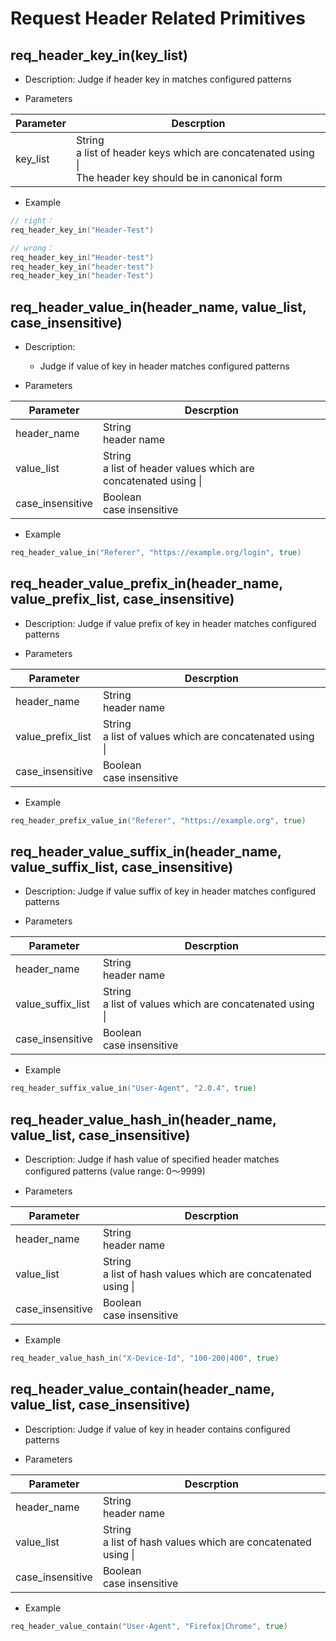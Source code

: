 # Request Header Related Primitives

## req_header_key_in(key_list)
* Description: Judge if header key in matches configured patterns

* Parameters

| Parameter | Descrption |
| --------- | ---------- |
| key_list | String<br>a list of header keys which are concatenated using &#124;<br>The header key should be in canonical form |

* Example

```go
// right：
req_header_key_in("Header-Test")

// wrong：
req_header_key_in("Header-test")
req_header_key_in("header-test")
req_header_key_in("header-Test")
```
  
## req_header_value_in(header_name, value_list, case_insensitive)
* Description:
  - Judge if value of key in header matches configured patterns

* Parameters

| Parameter | Descrption |
| --------- | ---------- |
| header_name | String<br>header name |
| value_list | String<br>a list of header values which are concatenated using &#124; |
| case_insensitive | Boolean<br>case insensitive |

* Example

```go
req_header_value_in("Referer", "https://example.org/login", true)
```

## req_header_value_prefix_in(header_name, value_prefix_list, case_insensitive)
* Description: Judge if value prefix of key in header matches configured patterns

* Parameters

| Parameter | Descrption |
| --------- | ---------- |
| header_name | String<br>header name |
| value_prefix_list | String<br>a list of values which are concatenated using &#124; |
| case_insensitive | Boolean<br>case insensitive |

* Example

```go
req_header_prefix_value_in("Referer", "https://example.org", true)
```

## req_header_value_suffix_in(header_name, value_suffix_list, case_insensitive)
* Description: Judge if value suffix of key in header matches configured patterns

* Parameters

| Parameter | Descrption |
| --------- | ---------- |
| header_name | String<br>header name |
| value_suffix_list | String<br>a list of values which are concatenated using &#124; |
| case_insensitive | Boolean<br>case insensitive |

* Example

```go
req_header_suffix_value_in("User-Agent", "2.0.4", true)
```

## req_header_value_hash_in(header_name, value_list, case_insensitive)
* Description: Judge if hash value of specified header matches configured patterns (value range: 0～9999)

* Parameters

| Parameter | Descrption |
| --------- | ---------- |
| header_name | String<br>header name |
| value_list | String<br>a list of hash values which are concatenated using &#124; |
| case_insensitive | Boolean<br>case insensitive |

* Example

```go
req_header_value_hash_in("X-Device-Id", "100-200|400", true)
```

## req_header_value_contain(header_name, value_list, case_insensitive)
* Description: Judge if value of key in header contains configured patterns

* Parameters

| Parameter | Descrption |
| --------- | ---------- |
| header_name | String<br>header name |
| value_list | String<br>a list of hash values which are concatenated using &#124; |
| case_insensitive | Boolean<br>case insensitive |

* Example

```go
req_header_value_contain("User-Agent", "Firefox|Chrome", true)
```

